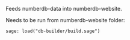 Feeds numberdb-data into numberdb-website.

Needs to be run from numberdb-website folder:

    sage: load("db-builder/build.sage")
